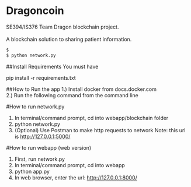 # Dragoncoin
SE394/IS376 Team Dragon blockchain project. <br>
<br>
A blockchain solution to sharing patient information.


``` bash
$
$ python network.py
```



##Install Requirements
You must have <br>

pip install -r requirements.txt


##How to Run the app
1.) Install docker from docs.docker.com<br>
2.) Run the following command from the command line


#How to run network.py
1) In terminal/command prompt, cd into webapp/blockchain folder
2) python network.py
3) (Optional) Use Postman to make http requests to network
Note: this url is http://127.0.0.1:5000/


#How to run webapp (web version)
1) First, run network.py
2) In terminal/command prompt, cd into webapp
3) python app.py
4) In web browser, enter the url: http://127.0.0.1:8000/
